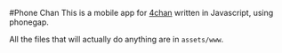 #Phone Chan
This is a mobile app for [4chan](http://4chan.org) written in Javascript, using phonegap.

All the files that will actually do anything are in `assets/www`.
